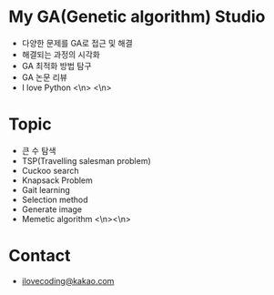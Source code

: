 # My GA(Genetic algorithm) Studio
- 다양한 문제를 GA로 접근 및 해결
- 해결되는 과정의 시각화
- GA 최적화 방법 탐구 
- GA 논문 리뷰
- I love Python
<\n>
<\n>

# Topic
- 큰 수 탐색
- TSP(Travelling salesman problem)
- Cuckoo search
- Knapsack Problem
- Gait learning
- Selection method
- Generate image
- Memetic algorithm
<\n><\n>

# Contact
- ilovecoding@kakao.com
